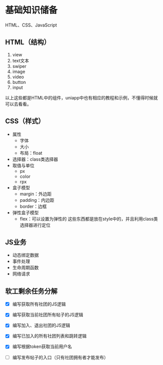 # 基础知识储备
HTML、CSS、JavaScript

## HTML（结构）
1. view
2. text文本
3. swiper
4. image
5. video
6. button
7. input

以上这些都是HTML中的组件，uniapp中也有相应的教程和示例，不懂得时候就可以去看看。

## CSS（样式）
- 属性
	- 字体
	- 大小
	- 布局：float
- 选择器：class类选择器
- 取值与单位
	- px
	- color
	- rpx
- 盒子模型
	- margin：外边距
	- padding：内边距
	- border：边框
- 弹性盒子模型
	- flex：可以设置为弹性的
这些东西都是放在style中的，并且利用class类选择器进行定位

## JS业务
- 动态绑定数据
- 事件处理
- 生命周期函数
- 网络请求


## 软工剩余任务分解
- [x] 编写获取所有社团的JS逻辑
- [x] 编写获取当前社团所有帖子的JS逻辑
- [x] 编写加入、退出社团的JS逻辑
- [x] 编写已加入的所有社团列表和跳转逻辑
- [x] 编写根据token获取当前用户名
- [ ] 编写发布帖子的入口（只有社团拥有者才能发布）



